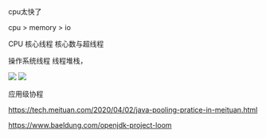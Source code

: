 cpu太快了

cpu > memory > io

CPU 核心线程
核心数与超线程

操作系统线程
线程堆栈，

![](https://static.javatpoint.com/cpages/images/memory-layout-in-c.png)
![](https://www.protechtraining.com/static/bookshelf/java_fundamentals_tutorial/images/StackVsHeap.png)

应用级协程


https://tech.meituan.com/2020/04/02/java-pooling-pratice-in-meituan.html


https://www.baeldung.com/openjdk-project-loom
